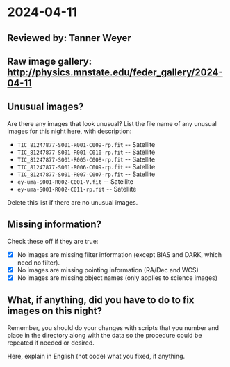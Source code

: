 # 2024-04-11

## Reviewed by:   Tanner Weyer

## Raw image gallery: http://physics.mnstate.edu/feder_gallery/2024-04-11

## Unusual images?

Are there any images that look unusual? List the file name of any unusual images for this night here, with description:

+ `TIC_81247877-S001-R001-C009-rp.fit` -- Satellite
+ `TIC_81247877-S001-R001-C010-rp.fit` -- Satellite
+ `TIC_81247877-S001-R005-C008-rp.fit` -- Satellite
+ `TIC_81247877-S001-R006-C009-rp.fit` -- Satellite
+ `TIC_81247877-S001-R007-C007-rp.fit` -- Satellite
+ `ey-uma-S001-R002-C001-V.fit` -- Satellite
+ `ey-uma-S001-R002-C011-rp.fit` -- Satellite

Delete this list if there are no unusual images.

## Missing information?

Check these off if they are true:

- [x] No images are missing filter information (except BIAS and DARK, which need no filter).
- [x] No images are missing pointing information (RA/Dec and WCS)
- [x] No images are missing object names (only applies to science images)

## What, if anything, did you have to do to fix images on this night?

Remember, you should do your changes with scripts that you number and place in the
directory along with the data so the procedure could be repeated if needed or
desired.

Here, explain in English (not code) what you fixed, if anything.

